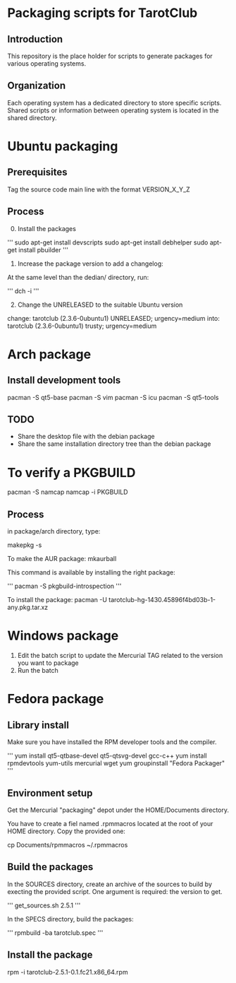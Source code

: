 # Packaging scripts for TarotClub

## Introduction

This repository is the place holder for scripts to generate packages for various operating systems.

## Organization

Each operating system has a dedicated directory to store specific scripts.
Shared scripts or information between operating system is located in the shared directory.

# Ubuntu packaging

## Prerequisites

Tag the source code main line with the format VERSION_X_Y_Z

## Process 


  0. Install the packages

'''
sudo apt-get install devscripts
sudo apt-get install debhelper
sudo apt-get install pbuilder
'''

  1. Increase the package version to add a changelog:

At the same level than the dedian/ directory, run: 

'''
dch -i
'''

2. Change the UNRELEASED to the suitable Ubuntu version

change: tarotclub (2.3.6-0ubuntu1) UNRELEASED; urgency=medium
into: tarotclub (2.3.6-0ubuntu1) trusty; urgency=medium

# Arch package

## Install development tools

pacman -S qt5-base
pacman -S vim
pacman -S icu
pacman -S qt5-tools
 
## TODO

  * Share the desktop file with the debian package
  * Share the same installation directory tree than the debian package

# To verify a PKGBUILD

pacman -S namcap
namcap -i PKGBUILD

## Process

in package/arch directory, type:

makepkg -s

To make the AUR package: mkaurball

This command is available by installing the right package:

'''
pacman -S pkgbuild-introspection
'''

To install the package: 
pacman -U tarotclub-hg-1430.45896f4bd03b-1-any.pkg.tar.xz 

# Windows package

1. Edit the batch script to update the Mercurial TAG related to the version you want to package
2. Run the batch

# Fedora package

## Library install 

Make sure you have installed the RPM developer tools and the compiler.

'''
yum install qt5-qtbase-devel qt5-qtsvg-devel gcc-c++
yum install rpmdevtools yum-utils mercurial wget
yum groupinstall "Fedora Packager"
'''

## Environment setup

Get the Mercurial "packaging" depot under the HOME/Documents directory.

You have to create a fiel named .rpmmacros located at the root of your HOME directory. Copy the provided one:

cp Documents/rpmmacros ~/.rpmmacros

## Build the packages

In the SOURCES directory, create an archive of the sources to build by execting the provided script.
One argument is required: the version to get.

'''
get_sources.sh 2.5.1
'''

In the SPECS directory, build the packages:

'''
rpmbuild -ba tarotclub.spec
'''

## Install the package

rpm -i tarotclub-2.5.1-0.1.fc21.x86_64.rpm

